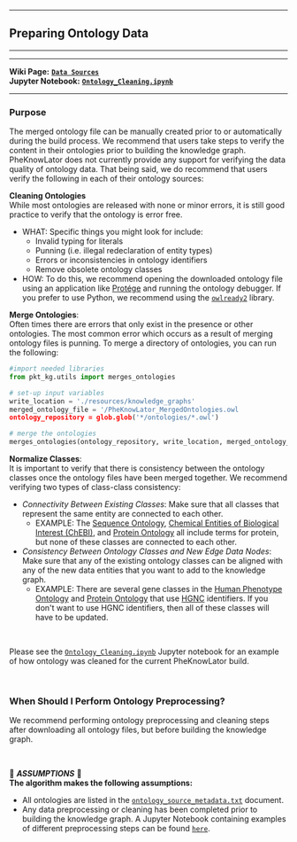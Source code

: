 ***
## Preparing Ontology Data 
***
***

**Wiki Page:** **[`Data Sources`](https://github.com/callahantiff/PheKnowLator/wiki/v2-Data-Sources#ontologies)**  
**Jupyter Notebook:** **[`Ontology_Cleaning.ipynb`](https://github.com/callahantiff/PheKnowLator/blob/master/notebooks/Ontology_Cleaning.ipynb)**   

___

### Purpose
The merged ontology file can be manually created prior to or automatically during the build process. We recommend that users take steps to verify the content in their ontologies prior to building the knowledge graph. PheKnowLator does not currently provide any support for verifying the data quality of ontology data. That being said, we do recommend that users verify the following in each of their ontology sources:  

**Cleaning Ontologies**  
While most ontologies are released with none or minor errors, it is still good practice to verify that the ontology is error free.  
- WHAT: Specific things you might look for include:  
  - Invalid typing for literals  
  - Punning (i.e. illegal redeclaration of entity types)  
  - Errors or inconsistencies in ontology identifiers  
  - Remove obsolete ontology classes  
- HOW: To do this, we recommend opening the downloaded ontology file using an application like [Protége](https://protege.stanford.edu/) and running the ontology debugger. If you prefer to use Python, we recommend using the [`owlready2`](https://pypi.org/project/Owlready2/) library. 

**Merge Ontologies**:  
Often times there are errors that only exist in the presence or other ontologies. The most common error which occurs as a result of merging ontology files is punning. To merge a directory of ontologies, you can run the following:  

  ```python   
  #import needed libraries
  from pkt_kg.utils import merges_ontologies
  
  # set-up input variables
  write_location = './resources/knowledge_graphs'
  merged_ontology_file = '/PheKnowLator_MergedOntologies.owl
  ontology_repository = glob.glob('*/ontologies/*.owl')
  
  # merge the ontologies
  merges_ontologies(ontology_repository, write_location, merged_ontology_file)
  ```

**Normalize Classes**:  
It is important to verify that there is consistency between the ontology classes once the ontology files have been merged together. We recommend verifying two types of class-class consistency:  
- _Connectivity Between Existing Classes_: Make sure that all classes that represent the same entity are connected to each other.   
  - EXAMPLE: The [Sequence Ontology](http://www.sequenceontology.org/), [Chemical Entities of Biological Interest (ChEBI)](https://www.ebi.ac.uk/chebi), and [Protein Ontology](https://proconsortium.org/) all include terms for protein, but none of these classes are connected to each other.  
- _Consistency Between Ontology Classes and New Edge Data Nodes_: Make sure that any of the existing ontology classes can be aligned with any of the new data entities that you want to add to the knowledge graph.   
  - EXAMPLE: There are several gene classes in the [Human Phenotype Ontology](https://hpo.jax.org/) and [Protein Ontology](https://proconsortium.org/) that use [HGNC](https://www.genenames.org/) identifiers. If you don't want to use HGNC identifiers, then all of these classes will have to be updated.  

<br>

Please see the [`Ontology_Cleaning.ipynb`](https://github.com/callahantiff/PheKnowLator/blob/master/notebooks/Ontology_Cleaning.ipynb) Jupyter notebook for an example of how ontology was cleaned for the current PheKnowLator build. 

<br>

### When Should I Perform Ontology Preprocessing?  
We recommend performing ontology preprocessing and cleaning steps after downloading all ontology files, but before building the knowledge graph.       

<br>

🛑 *<b>ASSUMPTIONS</b>* 🛑  
**The algorithm makes the following assumptions:**
- All ontologies are listed in the [`ontology_source_metadata.txt`](https://github.com/callahantiff/PheKnowLator/blob/master/resources/ontologies/ontology_source_metadata.txt) document.   
- Any data preprocessing or cleaning has been completed prior to building the knowledge graph. A Jupyter Notebook 
  containing examples of different preprocessing steps can be found [`here`](https://github.com/callahantiff/PheKnowLator/blob/master/notebooks/Ontology_Cleaning.ipynb).  
